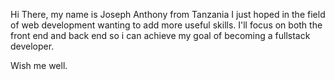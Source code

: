 Hi There, my name is Joseph Anthony from Tanzania
I just hoped in the field of web development wanting to add more useful skills.
I'll focus on both the front end and back end so i can achieve my goal of becoming a fullstack developer.

Wish me well.